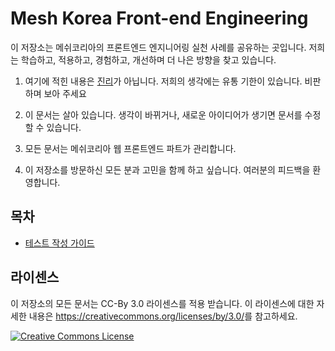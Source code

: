 # Mesh Korea Front-end Engineering

이 저장소는 메쉬코리아의 프론트엔드 엔지니어링 실천 사례를 공유하는 곳입니다. 저희는 학습하고, 적용하고, 경험하고, 개선하며 더 나은 방향을 찾고 있습니다.

1) 여기에 적힌 내용은 <u>진리</u>가 아닙니다. 저희의 생각에는 유통 기한이 있습니다. 비판하며 보아 주세요

2) 이 문서는 살아 있습니다. 생각이 바뀌거나, 새로운 아이디어가 생기면 문서를 수정할 수 있습니다.

3) 모든 문서는 메쉬코리아 웹 프론트엔드 파트가 관리합니다. 

4) 이 저장소를 방문하신 모든 분과 고민을 함께 하고 싶습니다. 여러분의 피드백을 환영합니다. 

  

## 목차

- [테스트 작성 가이드](./tests/index.md)

  

## 라이센스

이 저장소의 모든 문서는 CC-By 3.0 라이센스를 적용 받습니다. 이 라이센스에 대한 자세한 내용은 <https://creativecommons.org/licenses/by/3.0/>를 참고하세요.

<a rel="license" href="https://creativecommons.org/licenses/by/3.0/"><img alt="Creative Commons License" style="border-width:0" src="https://i.creativecommons.org/l/by/3.0/88x31.png" /></a>
